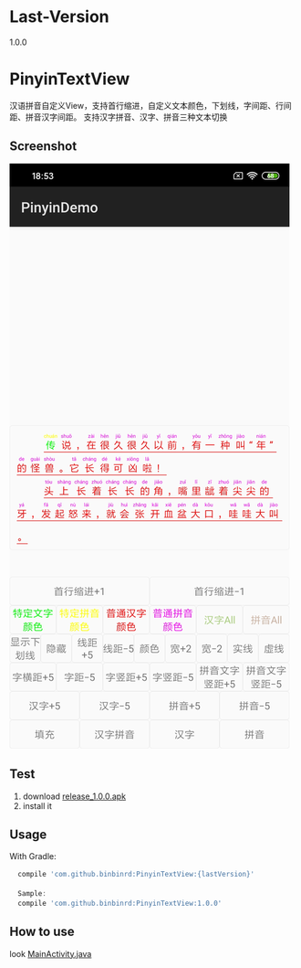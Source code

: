 # Last-Version
1.0.0

# PinyinTextView
汉语拼音自定义View，支持首行缩进，自定义文本颜色，下划线，字间距、行间距、拼音汉字间距。
支持汉字拼音、汉字、拼音三种文本切换

Screenshot
--------
<img src="https://github.com/yuanbinbinbin/IPinyinTextView/blob/master/ext/img/screenshot.jpg?raw=true" alt="screenshot.jpg" />

Test
--------
1. download [release_1.0.0.apk](https://github.com/yuanbinbinbin/IPinyinTextView/raw/master/ext/release_1.0.0.apk)
2. install it

Usage
--------
With Gradle:
```groovy
  compile 'com.github.binbinrd:PinyinTextView:{lastVersion}'

  Sample:
  compile 'com.github.binbinrd:PinyinTextView:1.0.0'
```

How to use
--------
look [MainActivity.java](https://github.com/yuanbinbinbin/IPinyinTextView/blob/master/app/src/main/java/com/example/pinyindemo/MainActivity.java)